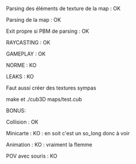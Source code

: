 Parsing des éléments de texture de la map : OK

Parsing de la map : OK

Exit propre si PBM de parsing : OK

RAYCASTING : OK

GAMEPLAY : OK

NORME : KO

LEAKS : KO

Faut aussi créer des textures sympas

make et ./cub3D maps/test.cub

BONUS:

Collision : OK

Minicarte : KO : en soit c'est un so_long donc à voir

Animation : KO : vraiment la flemme

POV avec souris : KO